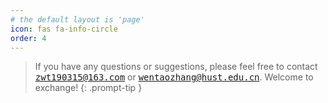 ```yaml
---
# the default layout is 'page'
icon: fas fa-info-circle
order: 4
---
```


<!-- Add Markdown syntax content to file `_tabs/about.md`{: .filepath } and it will show up on this page.
{: .prompt-tip } -->

> If you have any questions or suggestions, please feel free to contact <kbd>zwt190315@163.com</kbd> or <kbd>wentaozhang@hust.edu.cn</kbd>. Welcome to exchange!
{: .prompt-tip }

<!-- Agile Navigation Project`_posts/agilenav.md`{{_posts/2024-04-05-AgileNav.md}}

Agile Navigation Project[`_posts/agilenav.md`](/posts/AgileNav) -->

<!-- # swift_nav

## Introduction
Huazhong University of Science and Technology - School of Artificial Intelligence and Automation - Coralab Lab, ROS package for *Agile and Safe Trajectory Planning for Quadruped Navigation with Motion Anisotropy Awareness*


## Framework
![System Overview](/images/agilenav/systemoverview.bmp)
**Key Function**:The entire real-time navigation implementation, including: coarse path search, segmented trajectory optimization, trajectory tracking.  
`fast_navigation`:Navigation Manage  
`lazykinoprm`:Kinodynamic Trajectory Generation  
`nontrajopt`:Nonlinear Trajectory Optimization  
**Auxiliary Functions**:visualization of rviz, acquisition of navigation target points and other auxiliary functions, the following packages use open source code and partially modification.  
`grid_path_search`:https://github.com/chunyang-zhang/grid_path_searcher/  
`rviz_plugins`:  
`waypoint_generator`:https://github.com/epan-utbm/waypoint_generator  -->